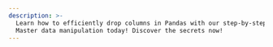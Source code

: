 ```yaml
---
description: >-
  Learn how to efficiently drop columns in Pandas with our step-by-step guide.
  Master data manipulation today! Discover the secrets now!
---
```


